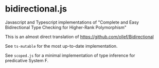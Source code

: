 # bidirectional.js
Javascript and Typescript implementations of "Complete and Easy Bidirectional Type Checking for Higher-Rank Polymorphism"

This is an almost direct translation of https://github.com/ollef/Bidirectional

See `ts-mutable` for the most up-to-date implementation.

See `scoped.js` for a minimal implementation of type inference for predicative System F.
